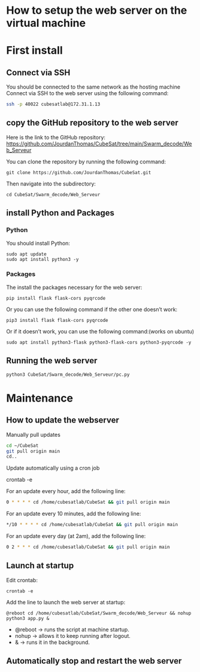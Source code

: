 # How to setup the web server on the virtual machine


# First install

## Connect via SSH
You should be connected to the same network as the hosting machine
Connect via SSH to the web server using the following command:
```bash
ssh -p 40022 cubesatlab@172.31.1.13 
```

## copy the GitHub repository to the web server

Here is the link to the GitHub repository:
https://github.com/JourdanThomas/CubeSat/tree/main/Swarm_decode/Web_Serveur

You can clone the repository by running the following command:
```
git clone https://github.com/JourdanThomas/CubeSat.git
```

Then navigate into the subdirectory:
```
cd CubeSat/Swarm_decode/Web_Serveur

```

## install Python and Packages
### Python
You should install Python:

```
sudo apt update
sudo apt install python3 -y
```

### Packages
The install the packages necessary for the web server:
```
pip install flask flask-cors pyqrcode
```
Or you can use the following command if the other one doesn’t work:	
```
pip3 install flask flask-cors pyqrcode
```
Or if it doesn’t work, you can use the following command:(works on ubuntu)
```
sudo apt install python3-flask python3-flask-cors python3-pyqrcode -y
```


## Running the web server
```
python3 CubeSat/Swarm_decode/Web_Serveur/pc.py
```

# Maintenance
## How to update the webserver
Manually pull updates
```bash
cd ~/CubeSat
git pull origin main
cd..

```
Update automatically using a cron job

crontab -e

For an update every hour, add the following line:
```bash
0 * * * * cd /home/cubesatlab/CubeSat && git pull origin main
```
For an update every 10 minutes, add the following line:
```bash
*/10 * * * * cd /home/cubesatlab/CubeSat && git pull origin main
```
For an update every day (at 2am), add the following line:
```bash
0 2 * * * cd /home/cubesatlab/CubeSat && git pull origin main
```



## Launch at startup
Edit crontab:
```
crontab -e
```
Add the line to launch the web server at startup:
```
@reboot cd /home/cubesatlab/CubeSat/Swarm_decode/Web_Serveur && nohup python3 app.py &
```
- @reboot → runs the script at machine startup.
- nohup → allows it to keep running after logout.
- & → runs it in the background.

## Automatically stop and restart the web server









